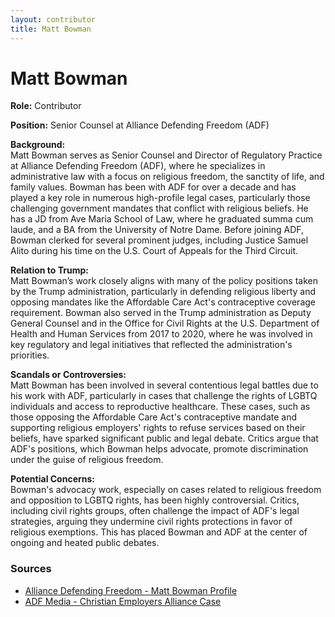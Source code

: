 ```yaml
---
layout: contributor
title: Matt Bowman
---
```


# Matt Bowman

**Role:** Contributor

**Position:** Senior Counsel at Alliance Defending Freedom (ADF)

**Background:**  
Matt Bowman serves as Senior Counsel and Director of Regulatory Practice at Alliance Defending Freedom (ADF), where he specializes in administrative law with a focus on religious freedom, the sanctity of life, and family values. Bowman has been with ADF for over a decade and has played a key role in numerous high-profile legal cases, particularly those challenging government mandates that conflict with religious beliefs. He has a JD from Ave Maria School of Law, where he graduated summa cum laude, and a BA from the University of Notre Dame. Before joining ADF, Bowman clerked for several prominent judges, including Justice Samuel Alito during his time on the U.S. Court of Appeals for the Third Circuit.

**Relation to Trump:**  
Matt Bowman’s work closely aligns with many of the policy positions taken by the Trump administration, particularly in defending religious liberty and opposing mandates like the Affordable Care Act's contraceptive coverage requirement. Bowman also served in the Trump administration as Deputy General Counsel and in the Office for Civil Rights at the U.S. Department of Health and Human Services from 2017 to 2020, where he was involved in key regulatory and legal initiatives that reflected the administration's priorities.

**Scandals or Controversies:**  
Matt Bowman has been involved in several contentious legal battles due to his work with ADF, particularly in cases that challenge the rights of LGBTQ individuals and access to reproductive healthcare. These cases, such as those opposing the Affordable Care Act's contraceptive mandate and supporting religious employers' rights to refuse services based on their beliefs, have sparked significant public and legal debate. Critics argue that ADF's positions, which Bowman helps advocate, promote discrimination under the guise of religious freedom.

**Potential Concerns:**  
Bowman's advocacy work, especially on cases related to religious freedom and opposition to LGBTQ rights, has been highly controversial. Critics, including civil rights groups, often challenge the impact of ADF's legal strategies, arguing they undermine civil rights protections in favor of religious exemptions. This has placed Bowman and ADF at the center of ongoing and heated public debates.

### Sources
- [Alliance Defending Freedom - Matt Bowman Profile](https://adflegal.org/profile/matt-bowman)  
- [ADF Media - Christian Employers Alliance Case](https://adfmedia.org/case/christian-employers-alliance-v-us-equal-employment-opportunity-commission)  
